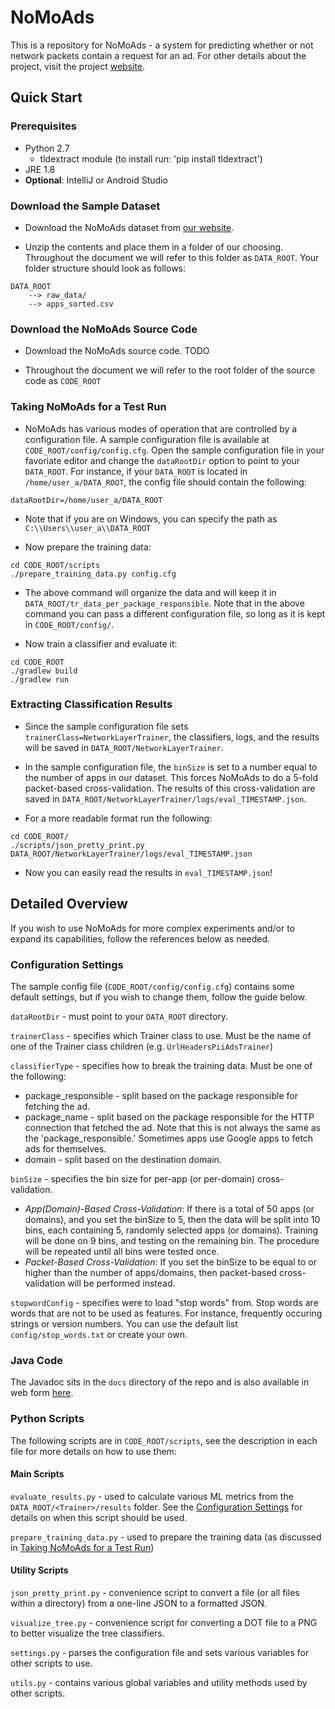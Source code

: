 # NoMoAds
This is a repository for NoMoAds - a system for predicting whether or not network packets contain a
request for an ad. For other details about the project, visit the project
[website](http://athinagroup.eng.uci.edu/projects/nomoads/).

## Quick Start
### Prerequisites
* Python 2.7
    - tldextract module (to install run: 'pip install tldextract')
* JRE 1.8
* **Optional**: IntelliJ or Android Studio

### Download the Sample Dataset
* Download the NoMoAds dataset from
[our website](http://athinagroup.eng.uci.edu/projects/nomoads/data/).

* Unzip the contents and place them in a folder of our choosing.
Throughout the document we will refer to this folder as `DATA_ROOT`.
Your folder structure should look as follows:
```
DATA_ROOT
    --> raw_data/
    --> apps_sorted.csv
```

### Download the NoMoAds Source Code
* Download the NoMoAds source code. TODO

* Throughout the document we will refer to the root folder of the source
code as `CODE_ROOT`

### Taking NoMoAds for a Test Run
* NoMoAds has various modes of operation that are controlled by a
configuration file. A sample configuration file is available at
`CODE_ROOT/config/config.cfg`. Open the sample configuration file in
your favoriate editor and change the `dataRootDir` option to
point to your `DATA_ROOT`. For instance, if your `DATA_ROOT` is located
in `/home/user_a/DATA_ROOT`, the config file should contain the
following:
```
dataRootDir=/home/user_a/DATA_ROOT
```

* Note that if you are on Windows, you can specify the path as
`C:\\Users\\user_a\\DATA_ROOT`

* Now prepare the training data:
```
cd CODE_ROOT/scripts
./prepare_training_data.py config.cfg
```

* The above command will organize the data and will keep it in
`DATA_ROOT/tr_data_per_package_responsible`. Note that in the above
command you can pass a different configuration file, so long as it is
kept in `CODE_ROOT/config/`.

* Now train a classifier and evaluate it:
```
cd CODE_ROOT
./gradlew build
./gradlew run
```

### Extracting Classification Results
* Since the sample configuration file sets
`trainerClass=NetworkLayerTrainer`, the classifiers, logs, and the
results will be saved in `DATA_ROOT/NetworkLayerTrainer`.

* In the sample configuration file, the `binSize` is set to a number
equal to the number of apps in our dataset. This forces NoMoAds to do
a 5-fold packet-based cross-validation. The results of this
cross-validation are saved in
`DATA_ROOT/NetworkLayerTrainer/logs/eval_TIMESTAMP.json`.

* For a more readable format run the following:
```
cd CODE_ROOT/
./scripts/json_pretty_print.py DATA_ROOT/NetworkLayerTrainer/logs/eval_TIMESTAMP.json
```

* Now you can easily read the results in `eval_TIMESTAMP.json`!

## Detailed Overview
If you wish to use NoMoAds for more complex experiments and/or to expand
its capabilities, follow the references below as needed.

### Configuration Settings
The sample config file (`CODE_ROOT/config/config.cfg`) contains some
default settings, but if you wish to change them, follow the guide below.

`dataRootDir` - must point to your `DATA_ROOT` directory.

`trainerClass` - specifies which Trainer class to use. Must be the name
of one of the Trainer class children (e.g. `UrlHeadersPiiAdsTrainer`)

`classifierType` - specifies how to break the training data. Must be one
of the following:
  * package_responsible - split based on the package responsible for
  fetching the ad.
  * package_name - split based on the package responsible for the HTTP
  connection that fetched the ad. Note that this is not always the same
  as the 'package_responsible.' Sometimes apps use Google apps to fetch
  ads for themselves.
  * domain - split based on the destination domain.

`binSize` - specifies the bin size for per-app (or per-domain)
cross-validation.
  * *App(Domain)-Based Cross-Validation*: If there is a total of 50 apps
(or domains), and you set the binSize to 5, then the data will be split
into 10 bins, each containing 5, randomly selected apps (or domains).
Training will be done on 9 bins, and
testing on the remaining bin. The procedure will be
repeated until all bins were tested once.
  * *Packet-Based Cross-Validation*:
  If you set the binSize to be equal to or higher than the number of
  apps/domains, then packet-based cross-validation will be performed
  instead.

`stopwordConfig` - specifies were to load "stop words" from. Stop words
are words that are not to be used as features. For instance, frequently
occuring strings or version numbers. You can use the default list
`config/stop_words.txt` or create your own.

### Java Code
The Javadoc sits in the `docs` directory of the repo and is also available
in web form [here](https://uci-networking-group.github.io/nomoads/).

### Python Scripts
The following scripts are in `CODE_ROOT/scripts`, see the description
in each file for more details on how to use them:

#### Main Scripts

`evaluate_results.py` - used to calculate various ML metrics from the
`DATA_ROOT/<Trainer>/results` folder. See the
[Configuration Settings](#configuration-settings) for details on when
this script should be used.

`prepare_training_data.py` - used to prepare the training data (as
discussed in
[Taking NoMoAds for a Test Run](#taking-nomoads-for-a-test-run))

#### Utility Scripts

`json_pretty_print.py` - convenience script to convert a file (or all
files within a directory) from a one-line JSON to a formatted JSON.

`visualize_tree.py` - convenience script for converting a DOT file to
a PNG to better visualize the tree classifiers.

`settings.py` - parses the configuration file and sets various variables
for other scripts to use.

`utils.py` - contains various global variables and utility methods
used by other scripts.
